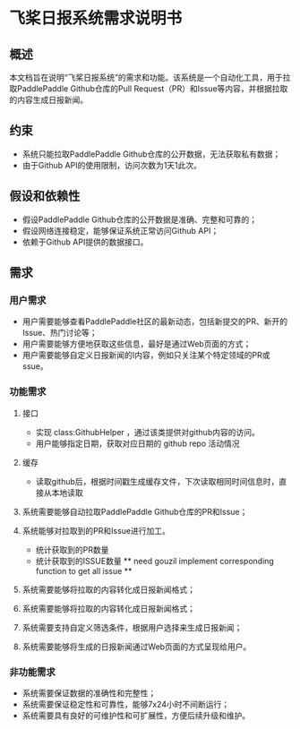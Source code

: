 # 飞桨日报系统需求说明书

## 概述

本文档旨在说明“飞桨日报系统”的需求和功能。该系统是一个自动化工具，用于拉取PaddlePaddle Github仓库的Pull Request（PR）和Issue等内容，并根据拉取的内容生成日报新闻。

## 约束

* 系统只能拉取PaddlePaddle Github仓库的公开数据，无法获取私有数据；
* 由于Github API的使用限制，访问次数为1天1此次。

## 假设和依赖性

* 假设PaddlePaddle Github仓库的公开数据是准确、完整和可靠的；
* 假设网络连接稳定，能够保证系统正常访问Github API；
* 依赖于Github API提供的数据接口。

## 需求

### 用户需求

* 用户需要能够查看PaddlePaddle社区的最新动态，包括新提交的PR、新开的Issue、热门讨论等；
* 用户需要能够方便地获取这些信息，最好是通过Web页面的方式；
* 用户需要能够自定义日报新闻的I内容，例如只关注某个特定领域的PR或ssue。

### 功能需求

1. 接口
   - 实现 class:GithubHelper ，通过该类提供对github内容的访问。
   - 用户能够指定日期，获取对应日期的 github repo 活动情况

2. 缓存
   - 读取github后，根据时间戳生成缓存文件，下次读取相同时间信息时，直接从本地读取

3. 系统需要能够自动拉取PaddlePaddle Github仓库的PR和Issue；

4. 系统能够对拉取到的PR和Issue进行加工。
   - 统计获取到的PR数量
   - 统计获取到的ISSUE数量 ** need gouzil implement corresponding function to get all issue **

5. 系统需要能够将拉取的内容转化成日报新闻格式；

6. 系统需要能够将拉取的内容转化成日报新闻格式；

4. 系统需要支持自定义筛选条件，根据用户选择来生成日报新闻；
5. 系统需要能够将生成的日报新闻通过Web页面的方式呈现给用户。

### 非功能需求

* 系统需要保证数据的准确性和完整性；
* 系统需要保证稳定性和可靠性，能够7x24小时不间断运行；
* 系统需要具有良好的可维护性和可扩展性，方便后续升级和维护。


